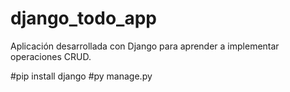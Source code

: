 # django_todo_app
Aplicación desarrollada con Django para aprender a implementar operaciones CRUD.

#pip install django
#py manage.py
